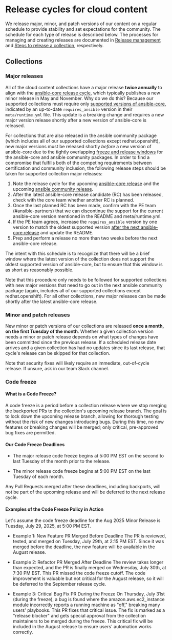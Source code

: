 # Release cycles for cloud content

We release major, minor, and patch versions of our content on a regular schedule to provide stability and set expectations for the community. The schedule for each type of release is described below. The processes for managing and creating releases are documented in [Release management](./release_management.md) and [Steps to release a collection](./release_collections.md), respectively.

## Collections

### Major releases

All of the cloud content collections have a major release **twice annually** to align with the [ansible-core release cycle](https://docs.ansible.com/ansible/latest/roadmap/ansible_core_roadmap_index.html), which typically publishes a new minor release in May and November. Why do we do this? Because our supported collections must require only [supported versions of ansible-core](https://docs.ansible.com/ansible/latest/reference_appendices/release_and_maintenance.html#ansible-core-support-matrix), indicated by an up-to-date `requires_ansible` version in their `meta/runtime.yml` file. This update is a breaking change and requires a new major version release shortly after a new version of ansible-core is released.

For collections that are also released in the ansible community package (which includes all of our supported collections except redhat.openshift), new major versions must be released shortly *before* a new version of ansible-core due to the tightly overlapping [freeze and release windows](https://docs.ansible.com/ansible/latest/reference_appendices/release_and_maintenance.html#release-cycle-overview) for the ansible-core and ansible community packages. In order to find a compromise that fulfills both of the competing requirements between certification and community inclusion, the following release steps should be taken for supported collection major releases:

1. Note the release cycle for the upcoming [ansible-core release](https://docs.ansible.com/ansible/latest/roadmap/ansible_core_roadmap_index.html) and the upcoming [ansible community release](https://docs.ansible.com/ansible/latest/roadmap/ansible_roadmap_index.html).
2. After the latest ansible-core release candidate (RC) has been released, check with the core team whether another RC is planned.
3. Once the last planned RC has been made, confirm with the PE team (#ansible-partners) that we can discontinue the support for the current ansible-core version mentioned in the README and meta/runtime.yml.
4. If the PE team agrees, increase the `requires_ansible` version by one version to match the oldest supported version [after the next ansible-core release](https://docs.ansible.com/ansible/latest/reference_appendices/release_and_maintenance.html#ansible-core-support-matrix) and update the README.
5. Prep and perform a release no more than two weeks before the next ansible-core release.

The intent with this schedule is to recognize that there will be a brief window where the latest version of the collection does not support the oldest supported version of ansible-core, but to ensure that this window is as short as reasonably possible.

Note that this procedure only needs to be followed for supported collections with new major versions that need to go out in the next ansible community package (again, includes all of our supported collections except redhat.openshift). For all other collections, new major releases can be made shortly after the latest ansible-core release.

### Minor and patch releases

New minor or patch versions of our collections are released **once a month, on the first Tuesday of the month**. Whether a given collection version needs a minor or patch release depends on what types of changes have been committed since the previous release. If a scheduled release date arrives and a given collection has had no updates since its last release, that cycle's release can be skipped for that collection.

Note that security fixes will likely require an immediate, out-of-cycle release. If unsure, ask in our team Slack channel.

### Code freeze

#### What is a Code Freeze?
A code freeze is a period before a collection release where we stop merging the backported PRs to the collection's upcoming release branch. The goal is to lock down the upcoming release branch, allowing for thorough testing without the risk of new changes introducing bugs. During this time, no new features or breaking changes will be merged; only critical, pre-approved bug fixes are permitted.

#### Our Code Freeze Deadlines

* The major release code freeze begins at 5:00 PM EST on the second to last Tuesday of the month prior to the release.

* The minor release code freeze begins at 5:00 PM EST on the last Tuesday of each month.

Any Pull Requests merged after these deadlines, including backports, will not be part of the upcoming release and will be deferred to the next release cycle.

#### Examples of the Code Freeze Policy in Action

Let's assume the code freeze deadline for the Aug 2025 Minor Release is Tuesday, July 29, 2025, at 5:00 PM EST.

* Example 1: New Feature PR Merged Before Deadline
  The PR is reviewed, tested, and merged on Tuesday, July 29th, at 2:15 PM EST.
  Since it was merged before the deadline, the new feature will be available in the August release.

* Example 2: Refactor PR Merged After Deadline
  The review takes longer than expected, and the PR is finally merged on Wednesday, July 30th, at 7:30 PM EST.
  This PR missed the code freeze cutoff. The code improvement is valuable but not critical for the August release, so it will be deferred to the September release cycle.

* Example 3: Critical Bug Fix PR During the Freeze
  On Thursday, July 31st (during the freeze), a bug is found where the amazon.aws.ec2_instance module incorrectly reports a running machine as "off," breaking many users' playbooks. This PR fixes that critical issue. The fix is marked as a "release blocker" and gets special approval from the collection maintainers to be merged during the freeze.
  This critical fix will be included in the August release to ensure users' automation works correctly.

